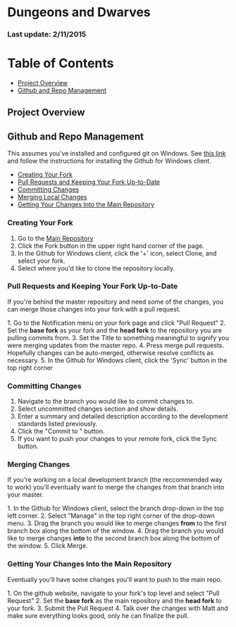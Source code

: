 # Dungeons and Dwarves
### Last update: 2/11/2015

# Table of Contents
* [Project Overview](#overview)
* [Github and Repo Management](#github-rules)

## <a name="overview"></a>Project Overview

## <a name="github-rules"></a>Github and Repo Management
This assumes you've installed and configured git on Windows.  See [this link](http://git-scm.com/book/en/v2/Getting-Started-Installing-Git#Installing-on-Windows) and follow the instructions for installing the Github for Windows client.
* [Creating Your Fork](#github-fork)
* [Pull Requests and Keeping Your Fork Up-to-Date](#github-pull)
* [Committing Changes](#github-commit)
* [Merging Local Changes](#github-merge)
* [Getting Your Changes Into the Main Repository](#github-contribute)

### <a name="github-fork"></a>Creating Your Fork
1. Go to the [Main Repository](https://github.com/MysteryPoo/SchoolPrototype)
2. Click the Fork button in the upper right hand corner of the page.
3. In the Github for Windows client, click the '+' icon, select Clone, and select your fork.
4. Select where you'd like to clone the repository locally.
  
### <a name="github-pull"></a>Pull Requests and Keeping Your Fork Up-to-Date
<p>If you're behind the master repository and need some of the changes, you can merge those changes into your fork with a pull request.</p>
1. Go to the Notification menu on your fork page and click "Pull Request"
2. Set the <b>base fork</b> as your fork and the <b>head fork</b> to the repository you are pulling commits from.
3. Set the Title to something meaningful to signify you were merging updates from the master repo.
4. Press merge pull requests.  Hopefully changes can be auto-merged, otherwise resolve conflicts as necessary.
5. In the Github for Windows client, click the 'Sync' button in the top right corner
  
### <a name="github-commit"></a>Committing Changes

1. Navigate to the branch you would like to commit changes to.
2. Select uncommitted changes section and show details.
3. Enter a summary and detailed description according to the development standards listed previously.
4. Click the "Commit to <branch-name>" button.
5. If you want to push your changes to your remote fork, click the Sync button.

### <a name="github-merge"></a>Merging Changes
<p>If you're working on a local development branch (the reccommended way to work) you'll eventually want to merge the changes from that branch into your master.</p>
1. In the Github for Windows client, select the branch drop-down in the top left corner.
2. Select "Manage" in the top right corner of the drop-down menu.
3. Drag the branch you would like to merge changes <b>from</b> to the first branch box along the bottom of the window.
4. Drag the branch you would like to merge changes <b>into</b> to the second branch box along the bottom of the window.
5. Click Merge.

### <a name="github-contribute"></a>Getting Your Changes Into the Main Repository
<p> Eventually you'll have some changes you'll want to push to the main repo. </p>
1. On the github website, navigate to your fork's top level and select "Pull Request"
2. Set the <b>base fork</b> as the main repository and the <b>head fork</b> to your fork.
3. Submit the Pull Request
4. Talk over the changes with Matt and make sure everything looks good, only he can finalize the pull.
